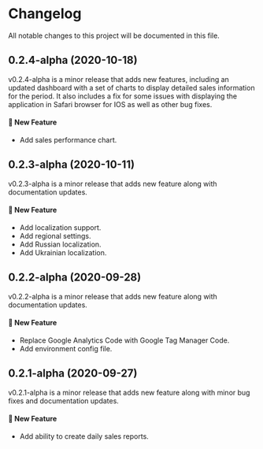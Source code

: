 
# Changelog
All notable changes to this project will be documented in this file.

## 0.2.4-alpha (2020-10-18)

v0.2.4-alpha is a minor release that adds new features, including an updated dashboard with a set of charts to display detailed sales information for the period. It also includes a fix for some issues with displaying the application in Safari browser for IOS as well as other bug fixes.

#### :rocket: New Feature
- Add sales performance chart.

## 0.2.3-alpha (2020-10-11)

v0.2.3-alpha is a minor release that adds new feature along with documentation updates.

#### :rocket: New Feature
- Add localization support.
- Add regional settings.
- Add Russian localization.
- Add Ukrainian localization.


## 0.2.2-alpha (2020-09-28)

v0.2.2-alpha is a minor release that adds new feature along with documentation updates.

#### :rocket: New Feature
- Replace Google Analytics Code with Google Tag Manager Code.
- Add environment config file.


## 0.2.1-alpha (2020-09-27)

v0.2.1-alpha is a minor release that adds new feature along with minor bug fixes and documentation updates.

#### :rocket: New Feature
- Add ability to create daily sales reports.
